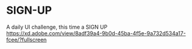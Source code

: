 # SIGN-UP
A daily UI challenge, this time a SIGN UP
https://xd.adobe.com/view/8adf39a4-9b0d-45ba-4f5e-9a732d534a17-fcee/?fullscreen
